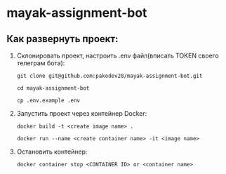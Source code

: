 # mayak-assignment-bot

## Как развернуть проект:

1. Склонировать проект, настроить .env файл(вписать TOKEN своего телеграм бота):
    ```
    git clone git@github.com:pakodev28/mayak-assignment-bot.git
    ```
    ```
    cd mayak-assignment-bot
    ```
    ```
    cp .env.example .env
    ```
2. Запустить проект через контейнер Docker:
    ```
    docker build -t <create image name> .
    ```
    ```
    docker run --name <create container name> -it <image name>
    ```
3. Остановить контейнер:
    ```
    docker container stop <CONTAINER ID> or <container name>
    ```  